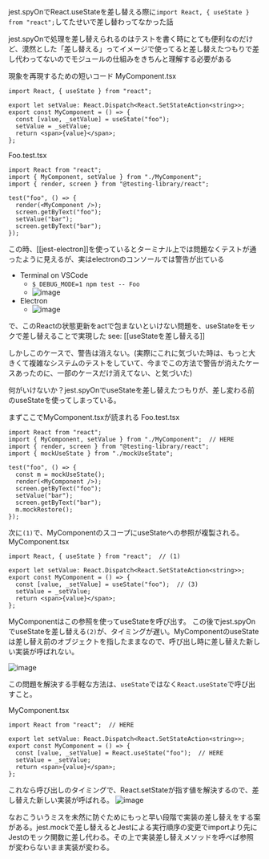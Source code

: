 
jest.spyOnでReact.useStateを差し替える際に`import React, { useState } from "react";`してたせいで差し替わってなかった話

jest.spyOnで処理を差し替えられるのはテストを書く時にとても便利なのだけど、漠然とした「差し替える」ってイメージで使ってると差し替えたつもりで差し代わってないのでモジュールの仕組みをきちんと理解する必要がある


現象を再現するための短いコード
MyComponent.tsx

```
import React, { useState } from "react";

export let setValue: React.Dispatch<React.SetStateAction<string>>;
export const MyComponent = () => {
  const [value, _setValue] = useState("foo");
  setValue = _setValue;
  return <span>{value}</span>;
};
```


Foo.test.tsx

```
import React from "react";
import { MyComponent, setValue } from "./MyComponent";
import { render, screen } from "@testing-library/react";

test("foo", () => {
  render(<MyComponent />);
  screen.getByText("foo");
  setValue("bar");
  screen.getByText("bar");
});
```


この時、[[jest-electron]]を使っているとターミナル上では問題なくテストが通ったように見えるが、実はelectronのコンソールでは警告が出ている
- Terminal on VSCode
    - `$ DEBUG_MODE=1 npm test -- Foo`
    - ![image](https://gyazo.com/98f7d6dc79ae9cb6b30e444b705f1285/thumb/1000)
- Electron
    - ![image](https://gyazo.com/e60b0c9ba51f447e8bb6a4cfd6350dbb/thumb/1000)

で、このReactの状態更新をactで包まないといけない問題を、useStateをモックで差し替えることで実現した
see: [[useStateを差し替える]]

しかしこのケースで、警告は消えない。(実際にこれに気づいた時は、もっと大きくて複雑なシステムのテストをしていて、今までこの方法で警告が消えたケースあったのに、一部のケースだけ消えてない、と気づいた)

何がいけないか？jest.spyOnでuseStateを差し替えたつもりが、差し変わる前のuseStateを使ってしまっている。

まずここでMyComponent.tsxが読まれる
Foo.test.tsx

```
import React from "react";
import { MyComponent, setValue } from "./MyComponent";  // HERE
import { render, screen } from "@testing-library/react";
import { mockUseState } from "./mockUseState";

test("foo", () => {
  const m = mockUseState();
  render(<MyComponent />);
  screen.getByText("foo");
  setValue("bar");
  screen.getByText("bar");
  m.mockRestore();
});
```


次に`(1)`で、MyComponentのスコープにuseStateへの参照が複製される。
MyComponent.tsx

```
import React, { useState } from "react";  // (1)

export let setValue: React.Dispatch<React.SetStateAction<string>>;
export const MyComponent = () => {
  const [value, _setValue] = useState("foo");  // (3)
  setValue = _setValue;
  return <span>{value}</span>;
};
```

MyComponentはこの参照を使ってuseStateを呼び出す。
この後でjest.spyOnでuseStateを差し替える`(2)`が、タイミングが遅い。MyComponentのuseStateは差し替え前のオブジェクトを指したままなので、呼び出し時に差し替えた新しい実装が呼ばれない。

![image](https://gyazo.com/4fed78d8022f240dcf8d20248f9c7c69/thumb/1000)

この問題を解決する手軽な方法は、`useState`ではなく`React.useState`で呼び出すこと。

MyComponent.tsx

```
import React from "react";  // HERE

export let setValue: React.Dispatch<React.SetStateAction<string>>;
export const MyComponent = () => {
  const [value, _setValue] = React.useState("foo");  // HERE
  setValue = _setValue;
  return <span>{value}</span>;
};
```


これなら呼び出しのタイミングで、React.setStateが指す値を解決するので、差し替えた新しい実装が呼ばれる。
![image](https://gyazo.com/4fed78d8022f240dcf8d20248f9c7c69/thumb/1000)

なおこういうミスを未然に防ぐためにもっと早い段階で実装の差し替えをする案がある。jest.mockで差し替えるとJestによる実行順序の変更でimportより先にJestのモック関数に差し代わる。その上で実装差し替えメソッドを呼べば参照が変わらないまま実装が変わる。
